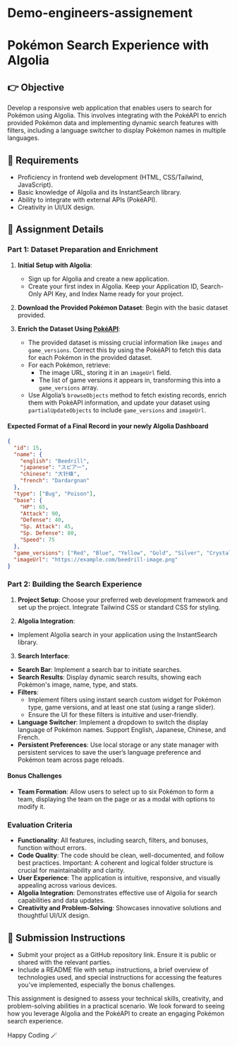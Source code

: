 # Demo-engineers-assignement

# Pokémon Search Experience with Algolia

## 👉 Objective
Develop a responsive web application that enables users to search for Pokémon using Algolia. This involves integrating with the PokéAPI to enrich provided Pokémon data and implementing dynamic search features with filters, including a language switcher to display Pokémon names in multiple languages.

## 📝 Requirements
- Proficiency in frontend web development (HTML, CSS/Tailwind, JavaScript).
- Basic knowledge of Algolia and its InstantSearch library.
- Ability to integrate with external APIs (PokéAPI).
- Creativity in UI/UX design.

## 🫣 Assignment Details

### Part 1: Dataset Preparation and Enrichment
1. **Initial Setup with Algolia**:
   - Sign up for Algolia and create a new application.
   - Create your first index in Algolia. Keep your Application ID, Search-Only API Key, and Index Name ready for your project.

2. **Download the Provided Pokémon Dataset**: Begin with the basic dataset provided.

3. **Enrich the Dataset Using [PokéAPI](https://pokeapi.co/)**:
   - The provided dataset is missing crucial information like `images` and `game_versions`. Correct this by using the PokéAPI to fetch this data for each Pokémon in the provided dataset.
   - For each Pokémon, retrieve:
     - The image URL, storing it in an `imageUrl` field.
     - The list of game versions it appears in, transforming this into a `game_versions` array.
   - Use Algolia’s `browseObjects` method to fetch existing records, enrich them with PokéAPI information, and update your dataset using `partialUpdateObjects` to include `game_versions` and `imageUrl`.

#### Expected Format of a Final Record in your newly Algolia Dashboard

```json
{
  "id": 15,
  "name": {
    "english": "Beedrill",
    "japanese": "スピアー",
    "chinese": "大针蜂",
    "french": "Dardargnan"
  },
  "type": ["Bug", "Poison"],
  "base": {
    "HP": 65,
    "Attack": 90,
    "Defense": 40,
    "Sp. Attack": 45,
    "Sp. Defense": 80,
    "Speed": 75
  },
  "game_versions": ["Red", "Blue", "Yellow", "Gold", "Silver", "Crystal"],
  "imageUrl": "https://example.com/beedrill-image.png"
}
```

### Part 2: Building the Search Experience
1. **Project Setup**: Choose your preferred web development framework and set up the project. Integrate Tailwind CSS or standard CSS for styling.

2. **Algolia Integration**:
  - Implement Algolia search in your application using the InstantSearch library.

3. **Search Interface**:
  - **Search Bar**: Implement a search bar to initiate searches.
  - **Search Results**: Display dynamic search results, showing each Pokémon's image, name, type, and stats.
  - **Filters**:
    - Implement filters using instant search custom widget for Pokémon type, game versions, and at least one stat (using a range slider).
    - Ensure the UI for these filters is intuitive and user-friendly.
  - **Language Switcher**: Implement a dropdown to switch the display language of Pokémon names. Support English, Japanese, Chinese, and French.
  - **Persistent Preferences**: Use local storage or any state manager with persistent services to save the user’s language preference and Pokémon team across page reloads.

#### Bonus Challenges
- **Team Formation**: Allow users to select up to six Pokémon to form a team, displaying the team on the page or as a modal with options to modify it.


### Evaluation Criteria
- **Functionality**: All features, including search, filters, and bonuses, function without errors.
- **Code Quality**: The code should be clean, well-documented, and follow best practices. Important: A coherent and logical folder structure is crucial for maintainability and clarity.
- **User Experience**: The application is intuitive, responsive, and visually appealing across various devices.
- **Algolia Integration**: Demonstrates effective use of Algolia for search capabilities and data updates.
- **Creativity and Problem-Solving**: Showcases innovative solutions and thoughtful UI/UX design.

## 🎉 Submission Instructions
- Submit your project as a GitHub repository link. Ensure it is public or shared with the relevant parties.
- Include a README file with setup instructions, a brief overview of technologies used, and special instructions for accessing the features you've implemented, especially the bonus challenges.

This assignment is designed to assess your technical skills, creativity, and problem-solving abilities in a practical scenario. We look forward to seeing how you leverage Algolia and the PokéAPI to create an engaging Pokémon search experience.

Happy Coding 🪄

